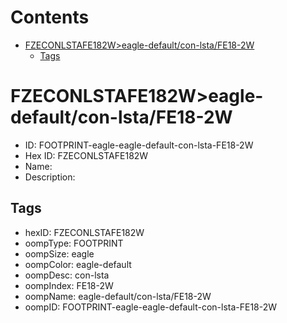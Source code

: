 



Contents
========

* [FZECONLSTAFE182W>eagle-default/con-lsta/FE18-2W](#fzeconlstafe182weagle-defaultcon-lstafe18-2w)
	* [Tags](#tags)

# FZECONLSTAFE182W>eagle-default/con-lsta/FE18-2W

- ID: FOOTPRINT-eagle-eagle-default-con-lsta-FE18-2W
- Hex ID: FZECONLSTAFE182W
- Name: 
- Description: 

## Tags

- hexID: FZECONLSTAFE182W
- oompType: FOOTPRINT
- oompSize: eagle
- oompColor: eagle-default
- oompDesc: con-lsta
- oompIndex: FE18-2W
- oompName: eagle-default/con-lsta/FE18-2W
- oompID: FOOTPRINT-eagle-eagle-default-con-lsta-FE18-2W
